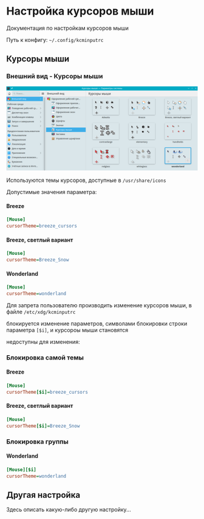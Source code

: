 # Настройка курсоров мыши

Документация по настройкам курсоров мыши

Путь к конфигу: `~/.config/kcminputrc`

## Курсоры мыши

### Внешний вид - Курсоры мыши

![""](../img/20230706_124734.png "")

Используются темы курсоров, доступные в `/usr/share/icons`

Допустимые значения параметра:

#### Breeze

```ini
[Mouse]
cursorTheme=breeze_cursors
```

#### Breeze, светлый вариант

```ini
[Mouse]
cursorTheme=Breeze_Snow
```

#### Wonderland

```ini
[Mouse]
cursorTheme=wonderland
```

Для запрета пользователю производить изменение курсоров мыши, в файле `/etc/xdg/kcminputrc`

блокируется изменение параметров, символами блокировки строки параметра `[$i]`, и курсороы мыши становятся

недоступны для изменения:

### Блокировка самой темы

#### Breeze

```ini
[Mouse]
cursorTheme[$i]=breeze_cursors
```

#### Breeze, светлый вариант

```ini
[Mouse]
cursorTheme[$i]=Breeze_Snow
```

### Блокировка группы

#### Wonderland

```ini
[Mouse][$i]
cursorTheme=wonderland
```



## Другая настройка

Здесь описать какую-либо другую настройку...

